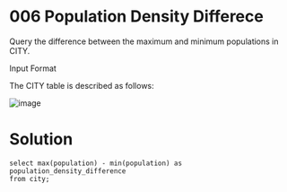 # 006 Population Density Differece

Query the difference between the maximum and minimum populations in CITY.

Input Format

The CITY table is described as follows: 

![image](https://github.com/anaswick/my_portfolio/assets/24541471/26f558fe-4be7-4a28-b885-1a103ea07126)

# Solution
```
select max(population) - min(population) as population_density_difference
from city;
```
